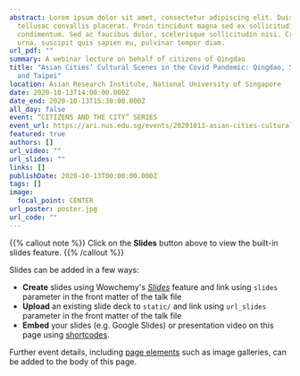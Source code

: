 ```yaml
---
abstract: Lorem ipsum dolor sit amet, consectetur adipiscing elit. Duis posuere
  tellusac convallis placerat. Proin tincidunt magna sed ex sollicitudin
  condimentum. Sed ac faucibus dolor, scelerisque sollicitudin nisi. Cras purus
  urna, suscipit quis sapien eu, pulvinar tempor diam.
url_pdf: ""
summary: A webinar lecture on behalf of citizens of Qingdao
title: "Asian Cities’ Cultural Scenes in the Covid Pandemic: Qingdao, Singapore
  and Taipei"
location: Asian Research Institute, National University of Singapore
date: 2020-10-13T14:00:00.000Z
date_end: 2020-10-13T15:30:00.000Z
all_day: false
event: “CITIZENS AND THE CITY” SERIES
event_url: https://ari.nus.edu.sg/events/20201013-asian-cities-cultural-scenes/
featured: true
authors: []
url_video: ""
url_slides: ""
links: []
publishDate: 2020-10-13T00:00:00.000Z
tags: []
image:
  focal_point: CENTER
url_poster: poster.jpg
url_code: ""
---
```


{{% callout note %}}
Click on the **Slides** button above to view the built-in slides feature.
{{% /callout %}}

Slides can be added in a few ways:

- **Create** slides using Wowchemy's [*Slides*](https://wowchemy.com/docs/managing-content/#create-slides) feature and link using `slides` parameter in the front matter of the talk file
- **Upload** an existing slide deck to `static/` and link using `url_slides` parameter in the front matter of the talk file
- **Embed** your slides (e.g. Google Slides) or presentation video on this page using [shortcodes](https://wowchemy.com/docs/writing-markdown-latex/).

Further event details, including [page elements](https://wowchemy.com/docs/writing-markdown-latex/) such as image galleries, can be added to the body of this page.
